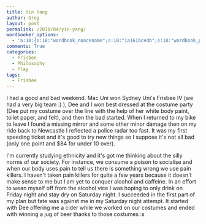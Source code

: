 ```yaml
---
title: Yin Yang
author: Greg
layout: post
permalink: /2010/04/yin-yang/
wordbooker_options:
  - 'a:10:{s:18:"wordbook_noncename";s:10:"1a161bcedb";s:18:"wordbook_page_post";s:4:"-100";s:18:"wordbook_orandpage";s:1:"2";s:23:"wordbook_default_author";s:1:"2";s:23:"wordbook_extract_length";s:3:"256";s:19:"wordbook_actionlink";s:3:"300";s:26:"wordbooker_publish_default";s:2:"on";s:18:"wordbook_attribute";s:31:"Posted a new post on their blog";s:29:"wordbooker_status_update_text";s:35:": New blog post :  %title% - %link%";s:20:"wordbook_comment_get";s:2:"on";}'
comments: True
categories:
  - Frisbee
  - Philosophy
  - Play
tags:
  - Frisbee
---
```

I had a good and bad weekend. Mac Uni won Sydney Uni's Frisbee IV (we had a very big team :) ), Dee and I won best dressed at the costume party (Dee put my costume over the line with the help of her white body paint, toilet paper, and felt), and then the bad started. When I returned to my bike to leave I found a missing mirror and some other minor damage then on my ride back to Newcastle I reflected a police radar too fast. It was my first speeding ticket and it's good to try new things so I suppose it's not all bad (only one point and $84 for under 10 over).

I'm currently studying ethnicity and it's got me thinking about the silly norms of our society. For instance, we consume a poison to socialise and when our body uses pain to tell us there is something wrong we use pain killers. I haven't taken pain killers for quite a few years because it doesn't make sense to me but I am yet to conquer alcohol and caffeine. In an effort to wean myself off from the alcohol vice I was hoping to only drink on Friday night and stay dry on Saturday night. I succeeded in the first part of my plan but fate was against me in my Saturday night attempt. It started with Dee offering me a cider while we worked on our costumes and ended with winning a jug of beer thanks to those costumes :s